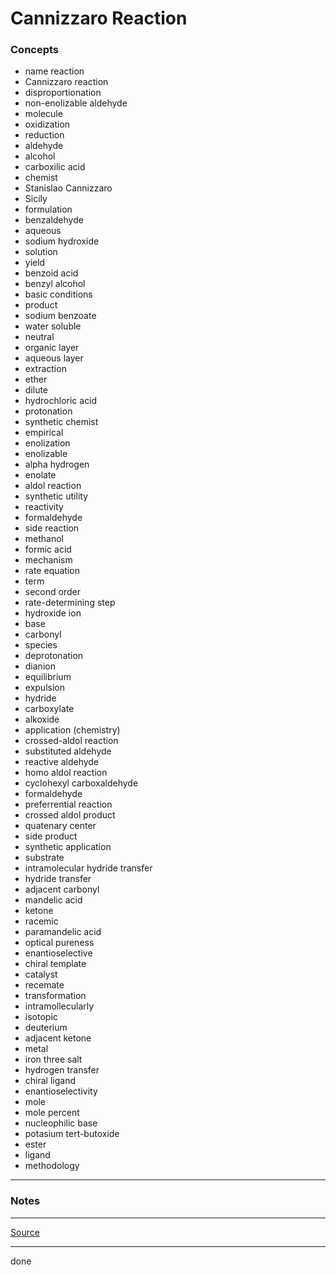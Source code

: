 # Cannizzaro Reaction

### Concepts

- name reaction
- Cannizzaro reaction
- disproportionation
- non-enolizable aldehyde
- molecule
- oxidization
- reduction
- aldehyde
- alcohol
- carboxilic acid
- chemist
- Stanislao Cannizzaro
- Sicily
- formulation
- benzaldehyde
- aqueous
- sodium hydroxide
- solution
- yield
- benzoid acid
- benzyl alcohol
- basic conditions
- product
- sodium benzoate
- water soluble
- neutral
- organic layer
- aqueous layer
- extraction
- ether
- dilute
- hydrochloric acid
- protonation
- synthetic chemist
- empirical
- enolization
- enolizable
- alpha hydrogen
- enolate
- aldol reaction
- synthetic utility
- reactivity
- formaldehyde
- side reaction
- methanol
- formic acid
- mechanism
- rate equation
- term
- second order
- rate-determining step
- hydroxide ion
- base
- carbonyl
- species
- deprotonation
- dianion
- equilibrium
- expulsion
- hydride
- carboxylate
- alkoxide
- application (chemistry)
- crossed-aldol reaction
- substituted aldehyde
- reactive aldehyde
- homo aldol reaction
- cyclohexyl carboxaldehyde
- formaldehyde
- preferrential reaction
- crossed aldol product
- quatenary center
- side product
- synthetic application
- substrate
- intramolecular hydride transfer
- hydride transfer
- adjacent carbonyl
- mandelic acid
- ketone
- racemic
- paramandelic acid
- optical pureness
- enantioselective
- chiral template
- catalyst
- recemate
- transformation
- intramollecularly
- isotopic
- deuterium
- adjacent ketone
- metal
- iron three salt
- hydrogen transfer
- chiral ligand
- enantioselectivity
- mole
- mole percent
- nucleophilic base
- potasium tert-butoxide
- ester
- ligand
- methodology

---

### Notes

---

[Source](https://youtu.be/TG6fxnDqjx0)

---

done